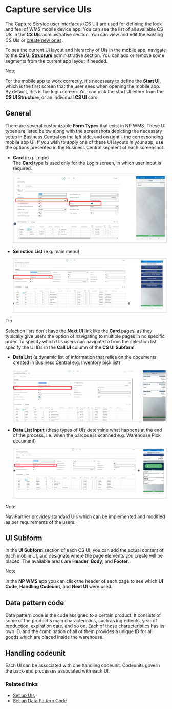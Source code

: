 # Capture service UIs

The Capture Service user interfaces (CS UI) are used for defining the look and feel of WMS mobile device app. You can see the list of all available CS UIs in the **CS UIs** administrative section. You can view and edit the existing CS UIs or [create new ones](../howto/set-up-cs-uis.md). 

To see the current UI layout and hierarchy of UIs in the mobile app, navigate to the [**CS UI Structure**](./cs_ui_structure.md) administrative section. You can add or remove some segments from the current app layout if needed. 

> [!Note]
> For the mobile app to work correctly, it's necessary to define the **Start UI**, which is the first screen that the user sees when opening the mobile app. By default, this is the login screen. You can pick the start UI either from the **CS UI Structure**, or an individual **CS UI** card.

## General

There are several customizable **Form Types** that exist in NP WMS. These UI types are listed below along with the screenshots depicting the necessary setup in Business Central on the left side, and on right - the corresponding mobile app UI. If you wish to apply one of these UI layouts in your app, use the options presented in the Business Central segment of each screenshot. 

- **Card** (e.g. Login)     
  The **Card** type is used only for the Login screen, in which user input is required.

    ![example](../images/Logging.jpg)

- **Selection List** (e.g. main menu)

    ![example](../images/menu-type-ui.jpg)   

> [!Tip]
> Selection lists don't have the **Next UI** link like the **Card** pages, as they typically give users the option of navigating to multiple pages in no specific order. To specify which UIs users can navigate to from the selection list, specify the UI IDs in the **Call UI** column of the **CS UI Subform**. 

- **Data List** (a dynamic list of information that relies on the documents created in Business Central e.g. Inventory pick list)

    ![example](../images/datalist-type-ui.png)

- **Data List Input** (these types of UIs determine what happens at the end of the process, i.e. when the barcode is scanned e.g. Warehouse Pick document)

    ![example](../images/datainput-type.jpg)


> [!Note]
> NaviPartner provides standard UIs which can be implemented and modified as per requirements of the users.

## UI Subform

In the **UI Subform** section of each CS UI, you can add the actual content of each mobile UI, and designate where the page elements you create will be placed. The available areas are **Header**, **Body**, and **Footer**.

> [!Note]
> In the **NP WMS** app you can click the header of each page to see which **UI Code**, **Handling Codeunit**, and **Next UI** were used. 


## Data pattern code

Data pattern code is the code assigned to a certain product. It consists of some of the product's main characteristics, such as ingredients, year of production, expiration date, and so on. Each of these characteristics has its own ID, and the combination of all of them provides a unique ID for all goods which are placed inside the warehouse. 

## Handling codeunit

Each UI can be associated with one handling codeunit. Codeunits govern the back-end processes associated with each UI. 

### Related links

- [Set up UIs](../howto/set-up-cs-uis.md)
- [Set up Data Pattern Code](../howto/set-up-datapatterncode.md)
